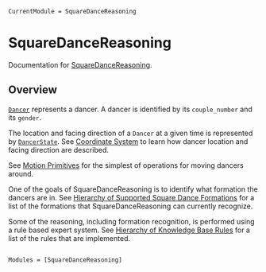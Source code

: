 ```@meta
CurrentModule = SquareDanceReasoning
```

# SquareDanceReasoning

Documentation for [SquareDanceReasoning](https://github.com/MarkNahabedian/SquareDanceReasoning.jl).

## Overview

[`Dancer`](@ref) represents a dancer.  A dancer is identified by its
`couple_number` and its `gender`.

The location and facing direction of a `Dancer` at a given time is
represented by [`DancerState`](@ref).  See
[Coordinate System](@ref) to learn how dancer location
and facing direction are described.

See [Motion Primitives](@ref) for the simplest of operations for
moving dancers around.

One of the goals of SquareDanceReasoning is to identify what formation
the dancers are in.
See [Hierarchy of Supported Square Dance Formations](@ref)
for a list of the formations that SquareDanceReasoning can currently
recognize.

Some of the reasoning, including formation recognition, is performed
using a rule based expert system.
See [Hierarchy of Knowledge Base Rules](@ref)
for a list of the rules that are implemented.


```@index
```

```@autodocs
Modules = [SquareDanceReasoning]
```
